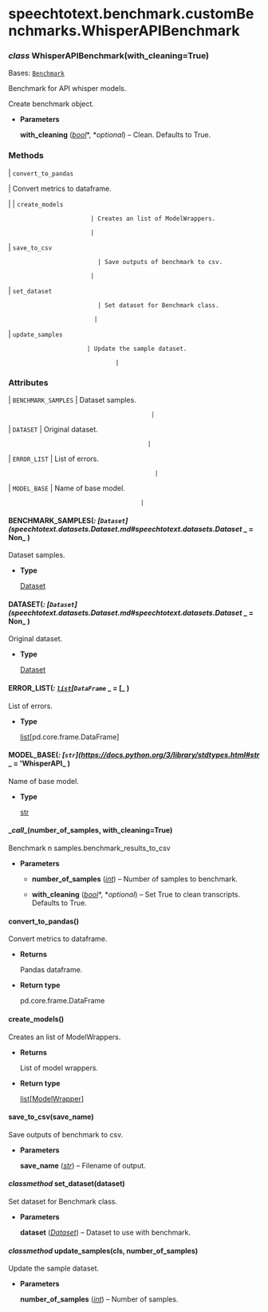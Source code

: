 # speechtotext.benchmark.customBenchmarks.WhisperAPIBenchmark


### _class_ WhisperAPIBenchmark(with_cleaning=True)
Bases: [`Benchmark`](speechtotext.benchmark.benchmarks.Benchmark.md#speechtotext.benchmark.benchmarks.Benchmark)

Benchmark for API whisper models.

Create benchmark object.


* **Parameters**

    **with_cleaning** ([*bool*](https://docs.python.org/3/library/functions.html#bool)*, **optional*) – Clean. Defaults to True.


### Methods

| `convert_to_pandas`

 | Convert metrics to dataframe.

 |
| `create_models`

                           | Creates an list of ModelWrappers.

                           |
| `save_to_csv`

                             | Save outputs of benchmark to csv.

                           |
| `set_dataset`

                             | Set dataset for Benchmark class.

                            |
| `update_samples`

                          | Update the sample dataset.

                                  |
### Attributes

| `BENCHMARK_SAMPLES`
                       | Dataset samples.

                                            |
| `DATASET`
                                 | Original dataset.

                                           |
| `ERROR_LIST`
                              | List of errors.

                                             |
| `MODEL_BASE`
                              | Name of base model.

                                         |

#### BENCHMARK_SAMPLES(_: [`Dataset`](speechtotext.datasets.Dataset.md#speechtotext.datasets.Dataset_ _ = Non_ )
Dataset samples.


* **Type**

    [Dataset](speechtotext.datasets.Dataset.md#speechtotext.datasets.Dataset)



#### DATASET(_: [`Dataset`](speechtotext.datasets.Dataset.md#speechtotext.datasets.Dataset_ _ = Non_ )
Original dataset.


* **Type**

    [Dataset](speechtotext.datasets.Dataset.md#speechtotext.datasets.Dataset)



#### ERROR_LIST(_: [`list`](https://docs.python.org/3/library/stdtypes.html#list)[`DataFrame`_ _ = [_ )
List of errors.


* **Type**

    [list](https://docs.python.org/3/library/stdtypes.html#list)[pd.core.frame.DataFrame]



#### MODEL_BASE(_: [`str`](https://docs.python.org/3/library/stdtypes.html#str_ _ = 'WhisperAPI_ )
Name of base model.


* **Type**

    [str](https://docs.python.org/3/library/stdtypes.html#str)



#### \__call__(number_of_samples, with_cleaning=True)
Benchmark n samples.benchmark_results_to_csv


* **Parameters**

    
    * **number_of_samples** ([*int*](https://docs.python.org/3/library/functions.html#int)) – Number of samples to benchmark.


    * **with_cleaning** ([*bool*](https://docs.python.org/3/library/functions.html#bool)*, **optional*) – Set True to clean transcripts. Defaults to True.



#### convert_to_pandas()
Convert metrics to dataframe.


* **Returns**

    Pandas dataframe.



* **Return type**

    pd.core.frame.DataFrame



#### create_models()
Creates an list of ModelWrappers.


* **Returns**

    List of model wrappers.



* **Return type**

    [list](https://docs.python.org/3/library/stdtypes.html#list)[[ModelWrapper](speechtotext.model.modelWrapper.ModelWrapper.md#speechtotext.model.modelWrapper.ModelWrapper)]



#### save_to_csv(save_name)
Save outputs of benchmark to csv.


* **Parameters**

    **save_name** ([*str*](https://docs.python.org/3/library/stdtypes.html#str)) – Filename of output.



#### _classmethod_ set_dataset(dataset)
Set dataset for Benchmark class.


* **Parameters**

    **dataset** ([*Dataset*](speechtotext.datasets.Dataset.md#speechtotext.datasets.Dataset)) – Dataset to use with benchmark.



#### _classmethod_ update_samples(cls, number_of_samples)
Update the sample dataset.


* **Parameters**

    **number_of_samples** ([*int*](https://docs.python.org/3/library/functions.html#int)) – Number of samples.
